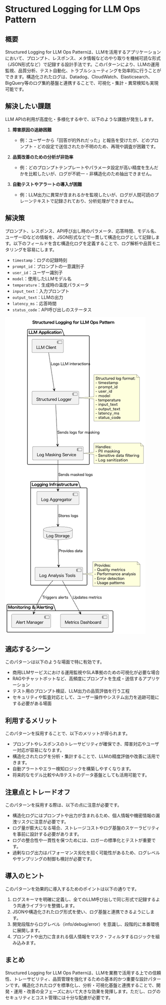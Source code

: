 # Structured Logging for LLM Ops Pattern

## 概要
Structured Logging for LLM Ops Patternは、LLMを活用するアプリケーションにおいて、プロンプト、レスポンス、メタ情報などのやり取りを機械可読な形式（JSON形式など）で記録する設計手法です。このパターンにより、LLMの運用監視、品質分析、テスト自動化、トラブルシューティングを効率的に行うことができます。構造化されたログは、Datadog、CloudWatch、Elasticsearch、BigQuery等のログ集約基盤と連携することで、可視化・集計・異常検知も実現可能です。

## 解決したい課題
LLM APIの利用が高度化・多様化する中で、以下のような課題が発生します。

1. **障害原因の追跡困難**
   - 例：ユーザーから「回答が的外れだった」と報告を受けたが、どのプロンプト・どの設定で送信されたか不明のため、再現や調査が困難です。

2. **品質改善のための分析が非効率**
   - 例：どのプロンプトテンプレートやパラメータ設定が高い精度を生んだかを比較したいが、ログが不統一・非構造化のため抽出できません。

3. **自動テストやアラートの導入が困難**
   - 例：LLM出力に異常が含まれるかを監視したいが、ログが人間可読のプレーンテキストで記録されており、分析処理ができません。

## 解決策
プロンプト、レスポンス、API呼び出し時のパラメータ、応答時間、モデル名、ユーザーIDなどの情報を、JSON形式などで一貫して構造化ログとして記録します。以下のフィールドを含む構造化ログを定義することで、ログ解析や品質モニタリングを容易にします。

- `timestamp`：ログの記録時刻
- `prompt_id`：プロンプトの一意識別子
- `user_id`：ユーザー識別子
- `model`：使用したLLMモデル名
- `temperature`：生成時の温度パラメータ
- `input_text`：入力プロンプト
- `output_text`：LLMの出力
- `latency_ms`：応答時間
- `status_code`：API呼び出しのステータス

![img](./uml/images/structured_logging_for_llm_ops_pattern.png)

## 適応するシーン
このパターンは以下のような場面で特に有効です。

- 商用LLMサービスにおける運用監視やSLA準拠のための可視化が必要な場合
- RAGやチャットボットなど、高頻度にプロンプトを生成・送信するアプリケーション
- テスト用のプロンプト検証、LLM出力の品質評価を行う工程
- セキュリティや監査対応として、ユーザー操作やシステム出力を追跡可能にする必要がある場面

## 利用するメリット
このパターンを採用することで、以下のメリットが得られます。

- プロンプトやレスポンスのトレーサビリティが確保でき、障害対応やユーザー対応が容易になります。
- 構造化されたログを分析・集計することで、LLMの精度評価や改善に活用できます。
- 自動アラートやエラー検知ロジックを構築しやすくなります。
- 将来的なモデル比較やA/Bテストのデータ基盤としても活用可能です。

## 注意点とトレードオフ
このパターンを採用する際は、以下の点に注意が必要です。

- 構造化ログにはプロンプトや出力が含まれるため、個人情報や機密情報の漏洩リスクに注意が必要です。
- ログ量が膨大になる場合、ストレージコストやログ基盤のスケーラビリティを事前に設計する必要があります。
- ログの整合性や一貫性を保つためには、ロガーの標準化とテストが重要です。
- 過剰なログ出力はパフォーマンス劣化を招く可能性があるため、ログレベルやサンプリングの制御も検討が必要です。

## 導入のヒント
このパターンを効果的に導入するためのポイントは以下の通りです。

1. ログスキーマを明確に定義し、全てのLLM呼び出しで同じ形式で記録するよう共通ライブラリを整備します。
2. JSONや構造化されたログ形式を使い、ログ基盤と連携できるようにします。
3. 開発段階からログレベル（info/debug/error）を意識し、段階的に本番環境に展開します。
4. プロンプトや出力に含まれる個人情報をマスク・フィルタするロジックを組み込みます。

## まとめ
Structured Logging for LLM Ops Patternは、LLMを業務で活用する上での信頼性、トレーサビリティ、品質管理を強化するための基本的かつ重要な設計パターンです。構造化されたログを標準化し、分析・可視化基盤と連携することで、開発・運用・改善の全フェーズにおいて大きな効果を発揮します。ただし、ログのセキュリティとコスト管理には十分な配慮が必要です。
